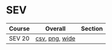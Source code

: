 # SEV

| Course | Overall | Section |
| ------ | ------- | ------- |
| SEV 20 | [csv](https://github.com/UCSD-Historical-Enrollment-Data/2025Spring/blob/main/overall/SEV%2020.csv), [png](https://raw.githubusercontent.com/UCSD-Historical-Enrollment-Data/2025Spring/main/plot_overall/SEV%2020.png), [wide](https://raw.githubusercontent.com/UCSD-Historical-Enrollment-Data/2025Spring/main/plot_overall_wide/SEV%2020.png) |  |
